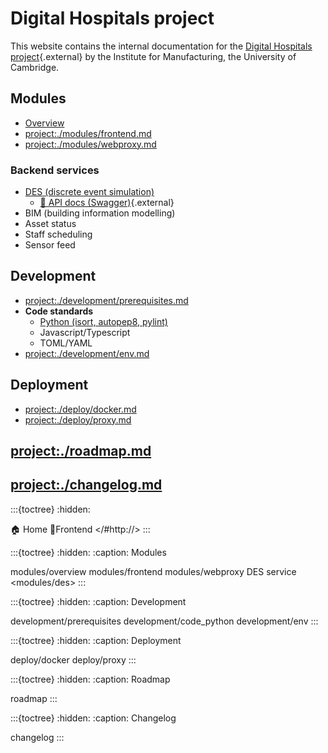 # Digital Hospitals project

This website contains the internal documentation for the [Digital Hospitals project](/){.external} by the Institute for Manufacturing, the University of Cambridge.

## Modules

- [Overview](project:./modules/overview.md)
- <project:./modules/frontend.md>
- <project:./modules/webproxy.md>

### Backend services

- [DES (discrete event simulation)](project:./modules/des.md)
    - [🔗 API docs (Swagger)](/api/des/docs){.external}
- BIM (building information modelling)
- Asset status
- Staff scheduling
- Sensor feed

## Development

- <project:./development/prerequisites.md>
- **Code standards**
    - [Python (isort, autopep8, pylint)](project:./development/code_python.md)
    - Javascript/Typescript
    - TOML/YAML
- <project:./development/env.md>

## Deployment

- <project:./deploy/docker.md>
- <project:./deploy/proxy.md>

## <project:./roadmap.md>

## <project:./changelog.md>

<!-- Use hack to enable external relative link, see
https://github.com/sphinx-doc/sphinx/issues/701, https://stackoverflow.com/a/31820846 -->
:::{toctree}
:hidden:

🏠 Home <self>
🔗Frontend </#http://>
:::

:::{toctree}
:hidden:
:caption: Modules

modules/overview
modules/frontend
modules/webproxy
DES service <modules/des>
:::

:::{toctree}
:hidden:
:caption: Development

development/prerequisites
development/code_python
development/env
:::

:::{toctree}
:hidden:
:caption: Deployment

deploy/docker
deploy/proxy
:::

:::{toctree}
:hidden:
:caption: Roadmap

roadmap
:::

:::{toctree}
:hidden:
:caption: Changelog

changelog
:::